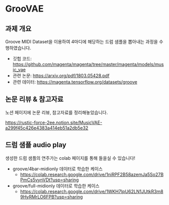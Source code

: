 # GrooVAE

## 과제 개요
Groove MIDI Dataset을 이용하여 4마디에 해당하는 드럼 샘플을 뽑아내는 과정을 수행하였습니다.

- 깃헙 코드: https://github.com/magenta/magenta/tree/master/magenta/models/music_vae
- 관련 논문: https://arxiv.org/pdf/1803.05428.pdf
- 관련 데이터: https://magenta.tensorflow.org/datasets/groove

## 논문 리뷰 & 참고자료
노션 페이지에 논문 리뷰, 참고자료를 정리해놓았습니다.

https://rustic-force-2ee.notion.site/MusicVAE-a299f45c426e4383a414eb51a2db5e32

## 드럼 샘플 audio play
생성한 드럼 샘플의 연주가는 colab 페이지를 통해 들을실 수 있습니다!
- groove/4bar-midionly 데이터로 학습한 케이스
  - https://colab.research.google.com/drive/1niRPF2B58azemJa5So27BPmCs5vynVDt?usp=sharing
- groove/full-midionly 데이터로 학습한 케이스
  - https://colab.research.google.com/drive/1WKH7IpU62LN1JUtkR3m89HyRMrLO6FPB?usp=sharing
